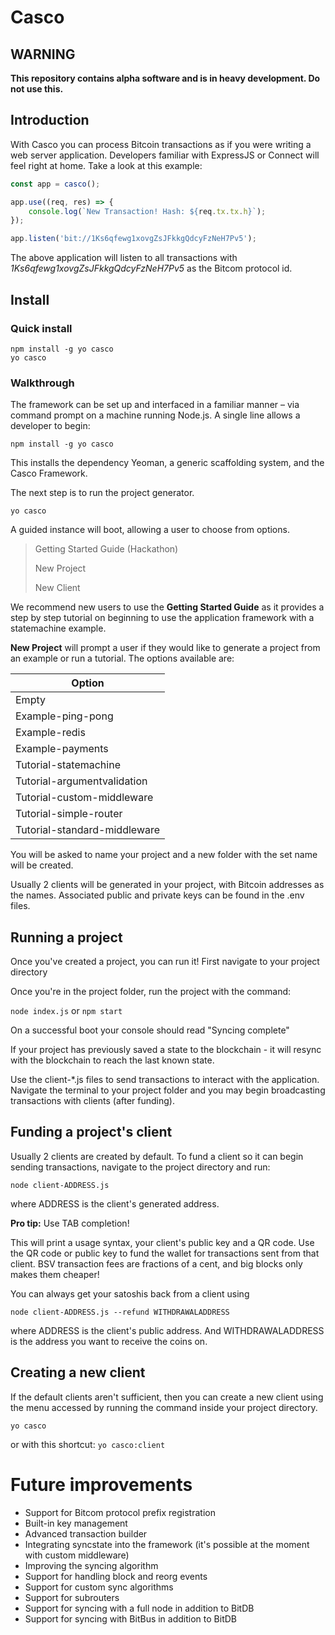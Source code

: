 # Casco

## WARNING
**This repository contains alpha software and is in heavy development. 
Do not use this.**



## Introduction

With Casco you can process Bitcoin transactions as if you were writing a web server application. Developers familiar with ExpressJS or Connect will feel right at home. Take a look at this example:

```javascript
const app = casco();

app.use((req, res) => {
    console.log(`New Transaction! Hash: ${req.tx.tx.h}`);
});

app.listen('bit://1Ks6qfewg1xovgZsJFkkgQdcyFzNeH7Pv5');
```
The above application will listen to all transactions with *1Ks6qfewg1xovgZsJFkkgQdcyFzNeH7Pv5* as the Bitcom protocol id.

## Install
### Quick install
```
npm install -g yo casco
yo casco
```

### Walkthrough
The framework can be set up and interfaced in a familiar manner – via command prompt on a machine running Node.js. A single line allows a developer to begin:

`npm install -g yo casco`

This installs the dependency Yeoman, a generic scaffolding system, and the Casco Framework.

The next step is to run the project generator.

`yo casco`

A guided instance will boot, allowing a user to choose from options.

> Getting Started Guide (Hackathon)
>
> New Project
>
> New Client


We recommend new users to use the **Getting Started Guide** as it provides a step by step tutorial on beginning to use the application framework with a statemachine example.


**New Project** will prompt a user if they would like to generate a project from an example or run a tutorial. The options available are:

| Option                      | 
| -------------               |  
| Empty                       |
| Example-ping-pong           |
| Example-redis               |
| Example-payments            |
| Tutorial-statemachine       |
| Tutorial-argumentvalidation |
| Tutorial-custom-middleware  |
| Tutorial-simple-router      |
| Tutorial-standard-middleware|

You will be asked to name your project and a new folder with the set name will be created.

Usually 2 clients will be generated in your project, with Bitcoin addresses as the names. Associated public and private keys can be found in the .env files. 

## Running a project

Once you've created a project, you can run it!
First navigate to your project directory

Once you're in the project folder, run the project with the command:

`node index.js` or `npm start`

 On a successful boot your console should read "Syncing complete"

If your project has previously saved a state to the blockchain - it will resync with the blockchain to reach the last known state.

Use the client-*.js files to send transactions to interact with the application. Navigate the terminal to your project folder and you may begin broadcasting transactions with clients (after funding).


## Funding a project's client

Usually 2 clients are created by default. To fund a client so it can begin sending transactions, navigate to the project directory and run:

`node client-ADDRESS.js`

where ADDRESS is the client's generated address.

**Pro tip:** Use TAB completion!

This will print a usage syntax, your client's public key and a QR code. Use the QR code or public key to fund the wallet for transactions sent from that client. BSV transaction fees are fractions of a cent, and big blocks only makes them cheaper!

You can always get your satoshis back from a client using

`node client-ADDRESS.js --refund WITHDRAWALADDRESS`

  where ADDRESS is the client's public address. And WITHDRAWALADDRESS is the address you want to receive the coins on.

## Creating a new client

If the default clients aren't sufficient, then you can create a new client using the menu accessed by running the command inside your project directory.

`yo casco`

or with this shortcut:
`yo casco:client`


# Future improvements
- Support for Bitcom protocol prefix registration
- Built-in key management
- Advanced transaction builder
- Integrating syncstate into the framework (it's possible at the moment with custom middleware)
- Improving the syncing algorithm
- Support for handling block and reorg events
- Support for custom sync algorithms
- Support for subrouters
- Support for syncing with a full node in addition to BitDB
- Support for syncing with BitBus in addition to BitDB









